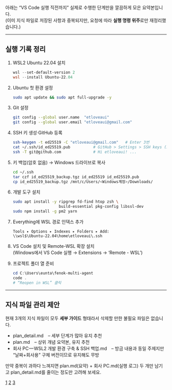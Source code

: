 아래는 “VS Code 실행 직전까지” 실제로 수행한 단계만을 깔끔하게 모은 요약본입니다.  
(이미 지식 파일로 저장된 사항과 중복되지만, 요청에 따라 **실행 명령 위주**로만 재정리했습니다.)

***

## 실행 기록 정리

1. WSL2 Ubuntu 22.04 설치  
   ```powershell
   wsl --set-default-version 2
   wsl --install Ubuntu-22.04
   ```

2. Ubuntu 첫 환경 설정  
   ```bash
   sudo apt update && sudo apt full-upgrade -y
   ```

3. Git 설정  
   ```bash
   git config --global user.name  "etloveaui"
   git config --global user.email "etloveaui@gmail.com"
   ```

4. SSH 키 생성·GitHub 등록  
   ```bash
   ssh-keygen -t ed25519 -C "etloveaui@gmail.com"   # Enter 3번
   cat ~/.ssh/id_ed25519.pub          # GitHub > Settings > SSH keys (Authentication Key)
   ssh -T git@github.com              # Hi etloveaui! ...
   ```

5. 키 백업(암호 없음) → Windows 드라이브로 복사  
   ```bash
   cd ~/.ssh
   tar czf id_ed25519_backup.tgz id_ed25519 id_ed25519.pub
   cp id_ed25519_backup.tgz /mnt/c/Users/<Windows계정>/Downloads/
   ```

6. 개발 도구 설치  
   ```bash
   sudo apt install -y ripgrep fd-find htop zsh \
                       build-essential pkg-config libssl-dev
   sudo npm install -g pm2 yarn
   ```

7. Everything에 WSL 경로 인덱스 추가  
   ```
   Tools ▸ Options ▸ Indexes ▸ Folders ▸ Add:
   \\wsl$\Ubuntu-22.04\home\etloveaui\.ssh
   ```

8. VS Code 설치 및 Remote-WSL 확장 설치  
   (Windows에서 VS Code 실행 → Extensions → ‘Remote - WSL’)

9. 프로젝트 폴더 열 준비  
   ```powershell
   cd C:\Users\eunta\fenok-multi-agent
   code .
   # “Reopen in WSL” 클릭
   ```

***

## 지식 파일 관리 제안

현재 3개의 지식 파일이 모두 **세부 가이드** 형태라서 삭제할 만한 불필요 파일은 없습니다.  
-  plan_detail.md – 세부 단계가 많아 유지 추천  
-  plan.md – 상위 개념 요약본, 유지 추천  
-  회사 PC — WSL2 개발 환경 구축 & SSH 백업.md – 방금 내용과 동일 주제지만 “날짜+회사용” 구체 버전이므로 유지해도 무방

만약 중복이 과하다 느껴지면 plan.md(요약) + 회사 PC.md(실행 로그) 두 개만 남기고 plan_detail.md를 줄이는 정도만 고려해 보세요.

[1](https://ppl-ai-file-upload.s3.amazonaws.com/web/direct-files/collection_54b28752-61c5-4ccc-bc36-194df22ba4e7/3bb93a4b-ac21-43dd-b108-7e4289ff5026/plan_detail.md)
[2](https://ppl-ai-file-upload.s3.amazonaws.com/web/direct-files/collection_54b28752-61c5-4ccc-bc36-194df22ba4e7/aec9a349-ab7b-4ad1-a3f4-25ca636132de/plan.md)
[3](https://ppl-ai-file-upload.s3.amazonaws.com/web/direct-files/collection_54b28752-61c5-4ccc-bc36-194df22ba4e7/03037983-cab3-49bb-a405-9d859b135da9/hoesa-PC-WSL2-gaebal-hwangyeong-gucug-SSH-baegeob.md)